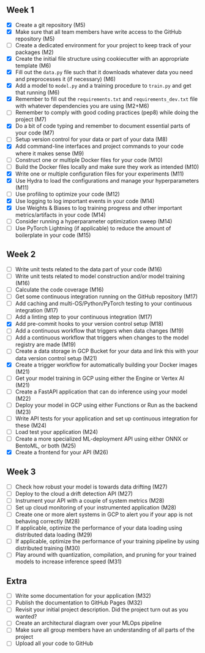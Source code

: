 ## Week 1
- [x] Create a git repository (M5)
- [x] Make sure that all team members have write access to the GitHub repository (M5)
- [ ] Create a dedicated environment for your project to keep track of your packages (M2)
- [x] Create the initial file structure using cookiecutter with an appropriate template (M6)
- [x] Fill out the `data.py` file such that it downloads whatever data you need and preprocesses it (if necessary) (M6)
- [x] Add a model to `model.py` and a training procedure to `train.py` and get that running (M6)
- [x] Remember to fill out the `requirements.txt` and `requirements_dev.txt` file with whatever dependencies you are using (M2+M6)
- [ ] Remember to comply with good coding practices (pep8) while doing the project (M7)
- [x] Do a bit of code typing and remember to document essential parts of your code (M7)
- [ ] Setup version control for your data or part of your data (M8)
- [x] Add command-line interfaces and project commands to your code where it makes sense (M9)
- [ ] Construct one or multiple Docker files for your code (M10)
- [ ] Build the Docker files locally and make sure they work as intended (M10)
- [x] Write one or multiple configuration files for your experiments (M11)
- [x] Use Hydra to load the configurations and manage your hyperparameters (M11)
- [ ] Use profiling to optimize your code (M12)
- [x] Use logging to log important events in your code (M14)
- [x] Use Weights & Biases to log training progress and other important metrics/artifacts in your code (M14)
- [ ] Consider running a hyperparameter optimization sweep (M14)
- [ ] Use PyTorch Lightning (if applicable) to reduce the amount of boilerplate in your code (M15)

## Week 2
- [ ] Write unit tests related to the data part of your code (M16)
- [ ] Write unit tests related to model construction and/or model training (M16)
- [ ] Calculate the code coverage (M16)
- [ ] Get some continuous integration running on the GitHub repository (M17)
- [ ] Add caching and multi-OS/Python/PyTorch testing to your continuous integration (M17)
- [ ] Add a linting step to your continuous integration (M17)
- [x] Add pre-commit hooks to your version control setup (M18)
- [ ] Add a continuous workflow that triggers when data changes (M19)
- [ ] Add a continuous workflow that triggers when changes to the model registry are made (M19)
- [ ] Create a data storage in GCP Bucket for your data and link this with your data version control setup (M21)
- [x] Create a trigger workflow for automatically building your Docker images (M21)
- [ ] Get your model training in GCP using either the Engine or Vertex AI (M21)
- [ ] Create a FastAPI application that can do inference using your model (M22)
- [ ] Deploy your model in GCP using either Functions or Run as the backend (M23)
- [ ] Write API tests for your application and set up continuous integration for these (M24)
- [ ] Load test your application (M24)
- [ ] Create a more specialized ML-deployment API using either ONNX or BentoML, or both (M25)
- [x] Create a frontend for your API (M26)

## Week 3
- [ ] Check how robust your model is towards data drifting (M27)
- [ ] Deploy to the cloud a drift detection API (M27)
- [ ] Instrument your API with a couple of system metrics (M28)
- [ ] Set up cloud monitoring of your instrumented application (M28)
- [ ] Create one or more alert systems in GCP to alert you if your app is not behaving correctly (M28)
- [ ] If applicable, optimize the performance of your data loading using distributed data loading (M29)
- [ ] If applicable, optimize the performance of your training pipeline by using distributed training (M30)
- [ ] Play around with quantization, compilation, and pruning for your trained models to increase inference speed (M31)

## Extra
- [ ] Write some documentation for your application (M32)
- [ ] Publish the documentation to GitHub Pages (M32)
- [ ] Revisit your initial project description. Did the project turn out as you wanted?
- [ ] Create an architectural diagram over your MLOps pipeline
- [ ] Make sure all group members have an understanding of all parts of the project
- [ ] Upload all your code to GitHub
